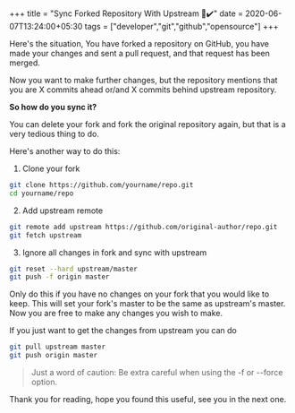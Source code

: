+++
title = "Sync Forked Repository With Upstream 🔁✔️"
date = 2020-06-07T13:24:00+05:30
tags = ["developer","git","github","opensource"]
+++

Here's the situation, You have forked a repository on GitHub, you have made your changes and sent a pull request, and that request has been merged.

  Now you want to make further changes, but the repository mentions that you are X commits ahead or/and X commits behind upstream repository.

**So how do you sync it?**

  You can delete your fork and fork the original repository again, but that is a very tedious thing to do.

Here's another way to do this:

1. Clone your fork

```bash
git clone https://github.com/yourname/repo.git
cd yourname/repo
```

2. Add upstream remote

```bash
git remote add upstream https://github.com/original-author/repo.git
git fetch upstream
```

3. Ignore all changes in fork and sync with upstream

```bash
git reset --hard upstream/master
git push -f origin master
```

Only do this if you have no changes on your fork that you would like to keep.
This will set your fork's master to be the same as upstream's master.
Now you are free to make any changes you wish to make.

  If you just want to get the changes from upstream you can do

```bash
git pull upstream master
git push origin master
```

> Just a word of caution: Be extra careful when using the -f or --force option.

Thank you for reading, hope you found this useful, see you in the next one.
